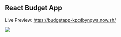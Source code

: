 ## React Budget App
Live Preview: https://budgetapp-kpcdbynqwa.now.sh/


![](https://user-images.githubusercontent.com/7611746/51181427-55613980-18f5-11e9-8c21-fd0955edb38b.png)
